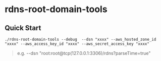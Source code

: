 # rdns-root-domain-tools

## Quick Start
```
./rdns-root-domain-tools --debug  --dsn "xxxx" --aws_hosted_zone_id "xxxx" --aws_access_key_id "xxxx" --aws_secret_access_key "xxxx"
```

> e.g. --dsn "root:root@tcp(127.0.0.1:3306)/rdns?parseTime=true"